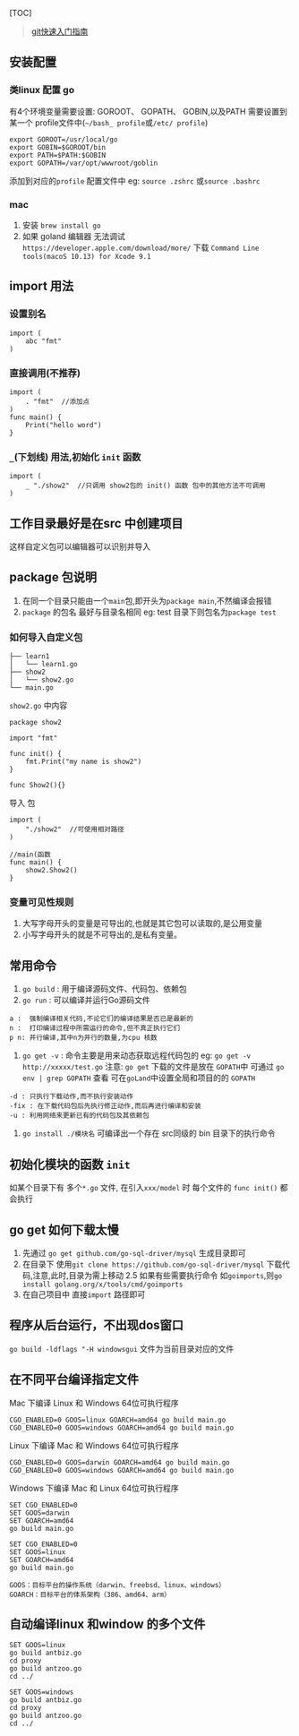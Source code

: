 [TOC]

> [git快速入门指南](https://github.com/astaxie/build-web-application-with-golang/blob/master/zh/01.0.md)

## 安装配置

### 类linux 配置 go

有4个环境变量需要设置: GOROOT、 GOPATH、 GOBIN,以及PATH
需要设置到某一个 profile文件中(`~/bash_ profile`或`/etc/ profile`)

```
export GOROOT=/usr/local/go
export GOBIN=$GOROOT/bin
export PATH=$PATH:$GOBIN
export GOPATH=/var/opt/wwwroot/goblin
```

添加到对应的`profile` 配置文件中
eg:
`source .zshrc` 或`source .bashrc`

### mac

1. 安装
    `brew install go`
2. 如果 goland 编辑器 无法调试
    `https://developer.apple.com/download/more/`
    下载 `Command Line tools(macoS 10.13) for Xcode 9.1`

## import 用法

### 设置别名

```
import (
	abc "fmt"
)
```

### 直接调用(不推荐)

```
import (
	. "fmt"  //添加点
)
func main() {
	Print("hello word")
}
```

### `_`(下划线) 用法,初始化 `init` 函数

```
import (
	_ "./show2"  //只调用 show2包的 init() 函数 包中的其他方法不可调用
)
```

## 工作目录最好是在src 中创建项目

这样自定义包可以编辑器可以识别并导入

## package 包说明

1. 在同一个目录只能由一个`main`包,即开头为`package main`,不然编译会报错
2. `package` 的包名 最好与目录名相同 eg: test 目录下则包名为`package test`

### 如何导入自定义包

```
├── learn1
│   └── learn1.go
├── show2
│   └── show2.go
└── main.go
```

`show2.go` 中内容

```
package show2

import "fmt"

func init() {
	fmt.Print("my name is show2")
}

func Show2(){}
```

导入 包

```
import (
	"./show2"  //可使用相对路径
)

//main(函数
func main() {
	show2.Show2()
}
```

### 变量可见性规则

1. 大写字母开头的变量是可导出的,也就是其它包可以读取的,是公用变量
2. 小写字母开头的就是不可导出的,是私有变量。

## 常用命令

1. `go build` : 用于编译源码文件、代码包、依赖包
2. `go run` : 可以编译并运行Go源码文件

```
a :  强制编译相关代码,不论它们的编译结果是否已是最新的
n :  打印编译过程中所需运行的命令,但不真正执行它们
p n: 并行编译,其中n为并行的数量,为cpu 核数
```

1. `go get -v` : 命令主要是用来动态获取远程代码包的
    eg: `go get -v http://xxxxx/test.go`
    注意: `go get` 下载的文件是放在 `GOPATH`中
    可通过 `go env | grep GOPATH` 查看
    可在`goLand`中设置全局和项目的的 `GOPATH`

```
-d : 只执行下载动作,而不执行安装动作
-fix : 在下载代码包后先执行修正动作,而后再进行编译和安装
-u : 利用网络来更新已有的代码包及其依赖包
```

1. `go install ./模块名`
    可编译出一个存在 src同级的 bin 目录下的执行命令

## 初始化模块的函数 `init`

如某个目录下有 多个`*.go` 文件,
在引入`xxx/model` 时
每个文件的 `func init()` 都会执行

## go get 如何下载太慢

1. 先通过 `go get github.com/go-sql-driver/mysql` 生成目录即可
2. 在目录下 使用`git clone https://github.com/go-sql-driver/mysql` 下载代码,注意,此时,目录为需上移动
    2.5 如果有些需要执行命令 如`goimports`,则`go install golang.org/x/tools/cmd/goimports`
3. 在自己项目中 直接`import` 路径即可

## 程序从后台运行，不出现dos窗口

`go build -ldflags "-H windowsgui`
文件为当前目录对应的文件

## 在不同平台编译指定文件

Mac 下编译 Linux 和 Windows 64位可执行程序

```
CGO_ENABLED=0 GOOS=linux GOARCH=amd64 go build main.go
CGO_ENABLED=0 GOOS=windows GOARCH=amd64 go build main.go
```

Linux 下编译 Mac 和 Windows 64位可执行程序

```
CGO_ENABLED=0 GOOS=darwin GOARCH=amd64 go build main.go
CGO_ENABLED=0 GOOS=windows GOARCH=amd64 go build main.go
```

Windows 下编译 Mac 和 Linux 64位可执行程序

```
SET CGO_ENABLED=0
SET GOOS=darwin
SET GOARCH=amd64
go build main.go

SET CGO_ENABLED=0
SET GOOS=linux
SET GOARCH=amd64
go build main.go
```

```
GOOS：目标平台的操作系统（darwin、freebsd、linux、windows） 
GOARCH：目标平台的体系架构（386、amd64、arm）
```

## 自动编译linux 和window 的多个文件

```
SET GOOS=linux
go build antbiz.go
cd proxy
go build antzoo.go
cd ../

SET GOOS=windows
go build antbiz.go
cd proxy
go build antzoo.go
cd ../
```